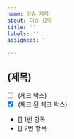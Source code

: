 ```yaml
---
name: 이슈 제목
about: 이슈 요약
title: ''
labels: ''
assignees: ''

---
```


## (제목)
- [ ] (체크 박스)
- [x] (체크 된 체크 박스)

- [] 1번 항목
- [] 2번 항목
